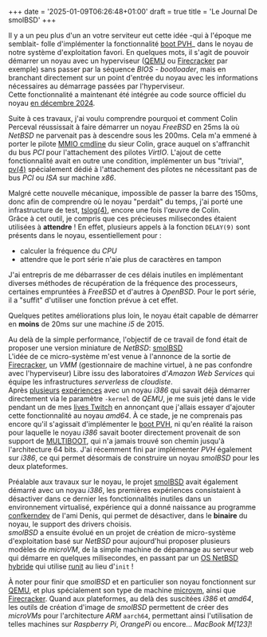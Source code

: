 +++
date = '2025-01-09T06:26:48+01:00'
draft = true
title = 'Le Journal De smolBSD'
+++

Il y a un peu plus d'un an votre serviteur eut cette idée -qui à l'époque me semblait- folle d'implémenter la fonctionnalité [boot PVH][1]_ dans le noyau de notre système d'exploitation favori. En quelques mots, il s'agit de pouvoir démarrer un noyau avec un hyperviseur ([QEMU][15] ou [Firecracker][7] par exemple) sans passer par la séquence _BIOS - bootloader_, mais en branchant directement sur un point d'entrée du noyau avec les informations nécessaires au démarrage passées par l'hyperviseur.  
Cette fonctionnalité a maintenant été intégrée au code source officiel du noyau [en décembre 2024][2].  

Suite à ces travaux, j'ai voulu comprendre pourquoi et comment Colin Perceval réussissait à faire démarrer un noyau _FreeBSD_ en 25ms là où _NetBSD_ ne parvenait pas à descendre sous les 200ms. Cela m'a emmené à porter le pilote [MMIO cmdline][3] du sieur Colin, grace auquel on s'affranchit du bus _PCI_ pour l'attachement des pilotes _VirtIO_. L'ajout de cette fonctionnalité avait en outre une condition, implémenter un bus "trivial", [pv(4)][4] spécialement dédié à l'attachement des pilotes ne nécessitant pas de bus _PCI_ ou _ISA_ sur machine _x86_.

Malgré cette nouvelle mécanique, impossible de passer la barre des 150ms, donc afin de comprendre où le noyau "perdait" du temps, j'ai porté une infrastructure de test, [tslog(4)][5], encore une fois l'œuvre de Colin.  
Grâce à cet outil, je compris que ces précieuses milisecondes étaient utilisées à **attendre** !
En effet, plusieurs appels à la fonction `DELAY(9)` sont présents dans le noyau, essentiellement pour :

* calculer la fréquence du _CPU_
* attendre que le port série n'aie plus de caractères en tampon

J'ai entrepris de me débarrasser de ces délais inutiles en implémentant diverses méthodes de récupération de la fréquence des processeurs, certaines empruntées à _FreeBSD_ et d'autres à _OpenBSD_. Pour le port série, il a "suffit" d'utiliser une fonction prévue à cet effet.

Quelques petites améliorations plus loin, le noyau était capable de démarrer en **moins** de 20ms sur une machine _i5_ de 2015.

Au delà de la simple performance, l'objectif de ce travail de fond était de proposer une version miniature de _NetBSD_: [smolBSD][6]  
L'idée de ce micro-système m'est venue à l'annonce de la sortie de [Firecracker][7], un _VMM_ (gestionnaire de machine virtuel, à ne pas confondre avec l'hyperviseur) Libre issu des laboratoires d'_Amazon Web Services_ qui équipe les infrastructures _serverless_ de _cloudiste_.  
Après [plusieurs][8] [expériences][9] avec un noyau _i386_ qui savait déjà démarrer directement via le paramètre `-kernel` de _QEMU_, je me suis jeté dans le vide pendant un de mes [lives Twitch][10] en annonçant que j'allais essayer d'ajouter cette fonctionnalité au noyau _amd64_. À ce stade, je ne comprenais pas encore qu'il s'agissait d'implémenter le [boot PVH][1], ni qu'en réalité la raison pour laquelle le noyau _i386_ savait booter directement provenait de son support de [MULTIBOOT][11], qui n'a jamais trouvé son chemin jusqu'à l'architecture 64 bits. J'ai récemment fini par implémenter _PVH_ également sur _i386_, ce qui permet désormais de construire un noyau _smolBSD_ pour les deux plateformes.

Préalable aux travaux sur le noyau, le projet [smolBSD][6] avait également démarré avec un noyau _i386_, les premières expériences consistaient à désactiver dans ce dernier les fonctionnalités inutiles dans un environnement virtualisé, expérience qui a donné naissance au programme [confkerndev][12] de l'ami Denis, qui permet de désactiver, dans le **binaire** du noyau, le support des drivers choisis.  
_smolBSD_ a ensuite évolué en un projet de création de micro-système d'exploitation basé sur _NetBSD_ pour aujourd'hui proposer plusieurs modèles de _microVM_, de la simple machine de dépannage au serveur web qui démarre en quelques milisecondes, en passant par un [OS NetBSD hybride][13] qui utilise [runit][14] au lieu d'`init` !

À noter pour finir que _smolBSD_ et en particulier son noyau fonctionnent sur [QEMU][15], et plus spécialement son type de machine [microvm][16], ainsi que [Firecracker][7]. Quand aux plateformes, au delà des suscitées _i386_ et _amd64_, les outils de création d'image de _smolBSD_ permettent de créer des _microVMs_ pour l'architecture _ARM_ `aarch64`, permettant ainsi l'utilisation de telles machines sur _Raspberry Pi_, _OrangePi_ ou encore... _MacBook M[123]_!

[1]: https://xenbits.xen.org/docs/unstable/misc/pvh.html
[2]: https://gnats.netbsd.org/57813
[3]: https://github.com/freebsd/freebsd-src/blob/main/sys/dev/virtio/mmio/virtio_mmio_cmdline.c
[4]: https://cvsweb.netbsd.org/bsdweb.cgi/src/sys/arch/x86/pv/
[5]: https://man.freebsd.org/cgi/man.cgi?query=tslog&apropos=0&sektion=0&manpath=FreeBSD+14.0-current&arch=default&format=html
[6]: https://smolbsd.org
[7]: https://firecracker-microvm.github.io/
[8]: https://imil.net/blog/posts/2020/fakecracker-netbsd-as-a-function-based-microvm/
[9]: https://imil.net/blog/posts/2023/netbsd-as-a-k8s-pod/
[10]: https://twitch.tv/imilnb
[11]: https://en.wikipedia.org/wiki/Multiboot_specification
[12]: https://gitlab.com/0xDRRB/confkerndev
[13]: https://github.com/NetBSDfr/smolBSD/tree/main/service/runbsd
[14]: https://smarden.org/runit/
[15]: https://www.qemu.org/
[16]: https://www.qemu.org/docs/master/system/i386/microvm.html
